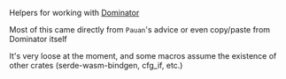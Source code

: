 Helpers for working with [Dominator](https://github.com/Pauan/rust-dominator)

Most of this came directly from `Pauan`'s advice or even copy/paste from Dominator itself

It's very loose at the moment, and some macros assume the existence of other crates (serde-wasm-bindgen, cfg_if, etc.)
